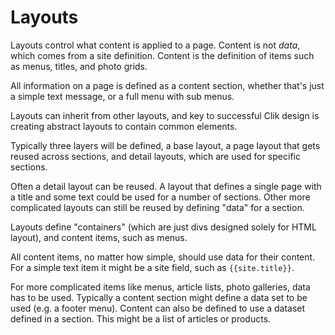 # Layouts

Layouts control what content is applied to a page. Content is not _data_, which comes from a site definition. Content is the definition of items such as menus, titles, and photo grids.

All information on a page is defined as a content section, whether that's just a simple text message, or a full menu with sub menus.

Layouts can inherit from other layouts, and key to successful Clik design is creating abstract layouts to contain common elements.

Typically three layers will be defined, a base layout, a page layout that gets reused across sections, and detail layouts, which are used for specific sections.

Often a detail layout can be reused. A layout that defines a single page with a title and some text could be used for a number of sections. Other more complicated layouts can still be reused by defining "data" for a section.

Layouts define "containers" (which are just divs designed solely for HTML layout), and content items, such as menus.

All content items, no matter how simple, should use data for their content. For a simple text item it might be a site field, such as `{{site.title}}`.

For more complicated items like menus, article lists, photo galleries, data has to be used. Typically a content section might define a data set to be used (e.g. a footer menu). Content can also be defined to use a dataset defined in a section. This might be a list of articles or products.










